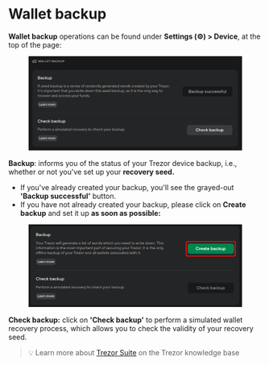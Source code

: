 # Wallet backup

**Wallet backup** operations can be found under **Settings (⚙️) > Device**, at the top of the page:

<figure><img src="../../../.gitbook/assets/Wallet_backup.png" alt=""><figcaption></figcaption></figure>

**Backup**: informs you of the status of your Trezor device backup, i.e., whether or not you've set up your **recovery seed.**

* If you've already created your backup, you'll see the grayed-out **'Backup successful'** button.
* If you have not already created your backup, please click on **Create backup** and set it up **as soon as possible:**

<figure><img src="../../../.gitbook/assets/Create-Backup.png" alt=""><figcaption></figcaption></figure>

**Check backup:** click on **'Check backup'** to perform a simulated wallet recovery process, which allows you to check the validity of your recovery seed.

> 💡 Learn more about [Trezor Suite](https://trezor.io/learn/a/trezor-suite-app-settings) on the Trezor knowledge base
